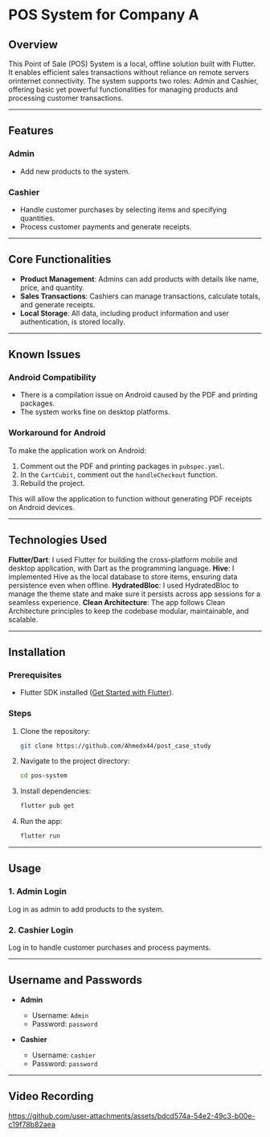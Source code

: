 
# POS System for Company A  

## Overview  

This Point of Sale (POS) System is a local, offline solution built with Flutter. It enables efficient sales transactions without
reliance on remote servers orinternet connectivity. The system supports two roles: Admin and Cashier, offering basic yet powerful 
functionalities for managing products and processing customer transactions.  

---

## Features  

### Admin  
- Add new products to the system.  

### Cashier  
- Handle customer purchases by selecting items and specifying quantities.  
- Process customer payments and generate receipts.  

---

## Core Functionalities  
- **Product Management**: Admins can add products with details like name, price, and quantity.  
- **Sales Transactions**: Cashiers can manage transactions, calculate totals, and generate receipts.  
- **Local Storage**: All data, including product information and user authentication, is stored locally.  

---

## Known Issues  

### Android Compatibility  
- There is a compilation issue on Android caused by the PDF and printing packages.  
- The system works fine on desktop platforms.  

### Workaround for Android  
To make the application work on Android:  
1. Comment out the PDF and printing packages in `pubspec.yaml`.  
2. In the `CartCubit`, comment out the `handleCheckout` function.  
3. Rebuild the project.  

This will allow the application to function without generating PDF receipts on Android devices.  

---

## Technologies Used  
**Flutter/Dart**: I used Flutter for building the cross-platform mobile and desktop application, with Dart as the programming language.
**Hive**: I implemented Hive as the local database to store items, ensuring data persistence even when offline.
**HydratedBloc**: I used HydratedBloc to manage the theme state and make sure it persists across app sessions for a seamless experience.
**Clean Architecture**: The app follows Clean Architecture principles to keep the codebase modular, maintainable, and scalable.

---

## Installation  

### Prerequisites  
- Flutter SDK installed ([Get Started with Flutter](https://flutter.dev/docs/get-started)).  

### Steps  
1. Clone the repository:  
   ```bash  
   git clone https://github.com/Ahmedx44/post_case_study  
   ```  

2. Navigate to the project directory:  
   ```bash  
   cd pos-system  
   ```  

3. Install dependencies:  
   ```bash  
   flutter pub get  
   ```  

4. Run the app:  
   ```bash  
   flutter run  
   ```  

---

## Usage  

### 1. Admin Login  
Log in as admin to add products to the system.  

### 2. Cashier Login  
Log in to handle customer purchases and process payments.  

---

## Username and Passwords  

- **Admin**  
  - Username: `Admin`  
  - Password: `password`  

- **Cashier**  
  - Username: `cashier`  
  - Password: `password`  

---

## Video Recording  



https://github.com/user-attachments/assets/bdcd574a-54e2-49c3-b00e-c19f78b82aea




